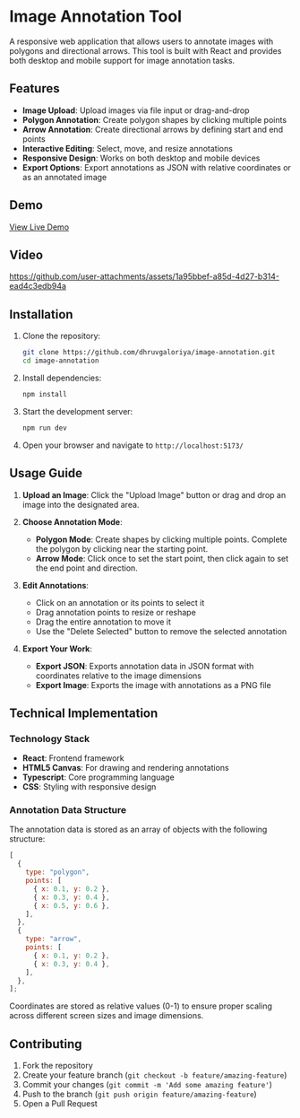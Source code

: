 # Image Annotation Tool

A responsive web application that allows users to annotate images with polygons and directional arrows. This tool is built with React and provides both desktop and mobile support for image annotation tasks.

## Features

- **Image Upload**: Upload images via file input or drag-and-drop
- **Polygon Annotation**: Create polygon shapes by clicking multiple points
- **Arrow Annotation**: Create directional arrows by defining start and end points
- **Interactive Editing**: Select, move, and resize annotations
- **Responsive Design**: Works on both desktop and mobile devices
- **Export Options**: Export annotations as JSON with relative coordinates or as an annotated image

## Demo

[View Live Demo](https://protexai.netlify.app)

## Video

https://github.com/user-attachments/assets/1a95bbef-a85d-4d27-b314-ead4c3edb94a

## Installation

1. Clone the repository:

   ```bash
   git clone https://github.com/dhruvgaloriya/image-annotation.git
   cd image-annotation
   ```

2. Install dependencies:

   ```bash
   npm install
   ```

3. Start the development server:

   ```bash
   npm run dev
   ```

4. Open your browser and navigate to `http://localhost:5173/`

## Usage Guide

1. **Upload an Image**: Click the "Upload Image" button or drag and drop an image into the designated area.

2. **Choose Annotation Mode**:

   - **Polygon Mode**: Create shapes by clicking multiple points. Complete the polygon by clicking near the starting point.
   - **Arrow Mode**: Click once to set the start point, then click again to set the end point and direction.

3. **Edit Annotations**:

   - Click on an annotation or its points to select it
   - Drag annotation points to resize or reshape
   - Drag the entire annotation to move it
   - Use the "Delete Selected" button to remove the selected annotation

4. **Export Your Work**:
   - **Export JSON**: Exports annotation data in JSON format with coordinates relative to the image dimensions
   - **Export Image**: Exports the image with annotations as a PNG file

## Technical Implementation

### Technology Stack

- **React**: Frontend framework
- **HTML5 Canvas**: For drawing and rendering annotations
- **Typescript**: Core programming language
- **CSS**: Styling with responsive design

### Annotation Data Structure

The annotation data is stored as an array of objects with the following structure:

```javascript
[
  {
    type: "polygon",
    points: [
      { x: 0.1, y: 0.2 },
      { x: 0.3, y: 0.4 },
      { x: 0.5, y: 0.6 },
    ],
  },
  {
    type: "arrow",
    points: [
      { x: 0.1, y: 0.2 },
      { x: 0.3, y: 0.4 },
    ],
  },
];
```

Coordinates are stored as relative values (0-1) to ensure proper scaling across different screen sizes and image dimensions.

## Contributing

1. Fork the repository
2. Create your feature branch (`git checkout -b feature/amazing-feature`)
3. Commit your changes (`git commit -m 'Add some amazing feature'`)
4. Push to the branch (`git push origin feature/amazing-feature`)
5. Open a Pull Request
